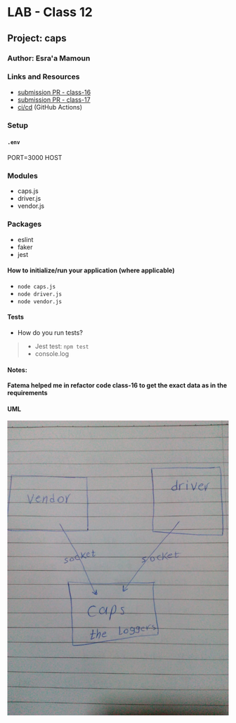 # LAB - Class 12

## Project: caps

### Author: Esra'a Mamoun

### Links and Resources

- [submission PR - class-16](https://github.com/EsraaMamoun-401-advanced-javascript/caps/pull/1)
- [submission PR - class-17](https://github.com/EsraaMamoun-401-advanced-javascript/caps/pull/2)
- [ci/cd](https://github.com/EsraaMamoun-401-advanced-javascript/caps/actions) (GitHub Actions)
<!-- - [back-end server url](http://xyz.com) (when applicable) -->
<!-- - [front-end application](http://xyz.com) (when applicable) -->

### Setup

<!-- #### Routs -->
#### `.env` 
PORT=3000
HOST

### Modules
- caps.js
- driver.js
- vendor.js
<!-- - model.js -->

### Packages
- eslint
- faker
- jest

#### How to initialize/run your application (where applicable)

- `node caps.js`
- `node driver.js`
- `node vendor.js`
<!-- #### How to use your library (where applicable)
- Lint Tests: `npm run lint` -->

#### Tests

* How do you run tests?
 > - Jest test: `npm test` 
 > - console.log
<!-- - Any tests of note?
- Describe any tests that you did not complete, skipped, etc -->

#### Notes: 
**Fatema helped me in refactor code class-16 to get the exact data as in the requirements**

#### UML
![UML](./img/UML2.jpeg)